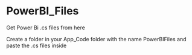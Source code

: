 # PowerBI_Files
Get Power Bi .cs files from here

Create a folder in your App_Code folder with the name PowerBIFiles and paste the .cs files inside
